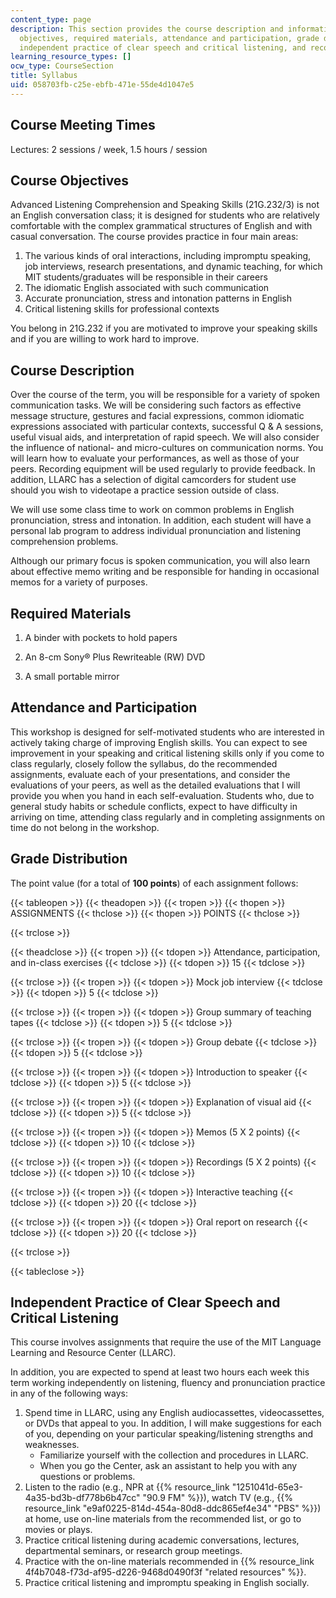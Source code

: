 ```yaml
---
content_type: page
description: This section provides the course description and information about course
  objectives, required materials, attendance and participation, grade distribution,
  independent practice of clear speech and critical listening, and recommended citation.
learning_resource_types: []
ocw_type: CourseSection
title: Syllabus
uid: 058703fb-c25e-ebfb-471e-55de4d1047e5
---
```


Course Meeting Times
--------------------

Lectures: 2 sessions / week, 1.5 hours / session

Course Objectives
-----------------

Advanced Listening Comprehension and Speaking Skills (21G.232/3) is not an English conversation class; it is designed for students who are relatively comfortable with the complex grammatical structures of English and with casual conversation. The course provides practice in four main areas:

1.  The various kinds of oral interactions, including impromptu speaking, job interviews, research presentations, and dynamic teaching, for which MIT students/graduates will be responsible in their careers
2.  The idiomatic English associated with such communication
3.  Accurate pronunciation, stress and intonation patterns in English
4.  Critical listening skills for professional contexts

You belong in 21G.232 if you are motivated to improve your speaking skills and if you are willing to work hard to improve.

Course Description
------------------

Over the course of the term, you will be responsible for a variety of spoken communication tasks. We will be considering such factors as effective message structure, gestures and facial expressions, common idiomatic expressions associated with particular contexts, successful Q & A sessions, useful visual aids, and interpretation of rapid speech. We will also consider the influence of national- and micro-cultures on communication norms. You will learn how to evaluate your performances, as well as those of your peers. Recording equipment will be used regularly to provide feedback. In addition, LLARC has a selection of digital camcorders for student use should you wish to videotape a practice session outside of class.

We will use some class time to work on common problems in English pronunciation, stress and intonation. In addition, each student will have a personal lab program to address individual pronunciation and listening comprehension problems.

Although our primary focus is spoken communication, you will also learn about effective memo writing and be responsible for handing in occasional memos for a variety of purposes.

Required Materials
------------------

1.  A binder with pockets to hold papers
    
2.  An 8-cm Sony® Plus Rewriteable (RW) DVD
3.  A small portable mirror

Attendance and Participation
----------------------------

This workshop is designed for self-motivated students who are interested in actively taking charge of improving English skills. You can expect to see improvement in your speaking and critical listening skills only if you come to class regularly, closely follow the syllabus, do the recommended assignments, evaluate each of your presentations, and consider the evaluations of your peers, as well as the detailed evaluations that I will provide you when you hand in each self-evaluation. Students who, due to general study habits or schedule conflicts, expect to have difficulty in arriving on time, attending class regularly and in completing assignments on time do not belong in the workshop.

Grade Distribution
------------------

The point value (for a total of **100 points**) of each assignment follows:

{{< tableopen >}}
{{< theadopen >}}
{{< tropen >}}
{{< thopen >}}
ASSIGNMENTS
{{< thclose >}}
{{< thopen >}}
POINTS
{{< thclose >}}

{{< trclose >}}

{{< theadclose >}}
{{< tropen >}}
{{< tdopen >}}
Attendance, participation, and in-class exercises
{{< tdclose >}}
{{< tdopen >}}
15
{{< tdclose >}}

{{< trclose >}}
{{< tropen >}}
{{< tdopen >}}
Mock job interview
{{< tdclose >}}
{{< tdopen >}}
5
{{< tdclose >}}

{{< trclose >}}
{{< tropen >}}
{{< tdopen >}}
Group summary of teaching tapes
{{< tdclose >}}
{{< tdopen >}}
5
{{< tdclose >}}

{{< trclose >}}
{{< tropen >}}
{{< tdopen >}}
Group debate
{{< tdclose >}}
{{< tdopen >}}
5
{{< tdclose >}}

{{< trclose >}}
{{< tropen >}}
{{< tdopen >}}
Introduction to speaker
{{< tdclose >}}
{{< tdopen >}}
5
{{< tdclose >}}

{{< trclose >}}
{{< tropen >}}
{{< tdopen >}}
Explanation of visual aid
{{< tdclose >}}
{{< tdopen >}}
5
{{< tdclose >}}

{{< trclose >}}
{{< tropen >}}
{{< tdopen >}}
Memos (5 X 2 points)
{{< tdclose >}}
{{< tdopen >}}
10
{{< tdclose >}}

{{< trclose >}}
{{< tropen >}}
{{< tdopen >}}
Recordings (5 X 2 points)
{{< tdclose >}}
{{< tdopen >}}
10
{{< tdclose >}}

{{< trclose >}}
{{< tropen >}}
{{< tdopen >}}
Interactive teaching
{{< tdclose >}}
{{< tdopen >}}
20
{{< tdclose >}}

{{< trclose >}}
{{< tropen >}}
{{< tdopen >}}
Oral report on research
{{< tdclose >}}
{{< tdopen >}}
20
{{< tdclose >}}

{{< trclose >}}

{{< tableclose >}}

Independent Practice of Clear Speech and Critical Listening
-----------------------------------------------------------

This course involves assignments that require the use of the MIT Language Learning and Resource Center (LLARC).

In addition, you are expected to spend at least two hours each week this term working independently on listening, fluency and pronunciation practice in any of the following ways:

1.  Spend time in LLARC, using any English audiocassettes, videocassettes, or DVDs that appeal to you. In addition, I will make suggestions for each of you, depending on your particular speaking/listening strengths and weaknesses.
    *   Familiarize yourself with the collection and procedures in LLARC.
    *   When you go the Center, ask an assistant to help you with any questions or problems.
2.  Listen to the radio (e.g., NPR at {{% resource_link "1251041d-65e3-4a35-bd3b-df778b6b47cc" "90.9 FM" %}}), watch TV (e.g., {{% resource_link "e9af0225-814d-454a-80d8-ddc865ef4e34" "PBS" %}}) at home, use on-line materials from the recommended list, or go to movies or plays.
3.  Practice critical listening during academic conversations, lectures, departmental seminars, or research group meetings.
4.  Practice with the on-line materials recommended in {{% resource_link 4f4b7048-f73d-af95-d226-9468d0490f3f "related resources" %}}.
5.  Practice critical listening and impromptu speaking in English socially.